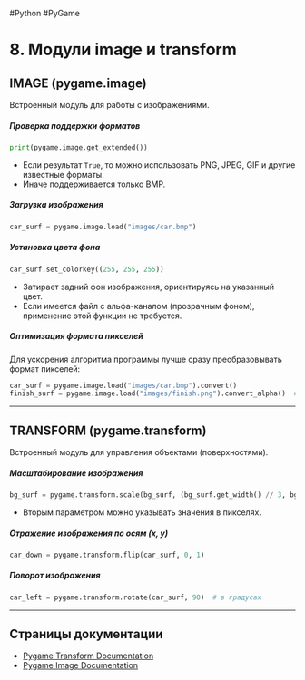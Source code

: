 #Python #PyGame

# 8. Модули image и transform

## IMAGE (pygame.image)

Встроенный модуль для работы с изображениями.

##### Проверка поддержки форматов
```python
print(pygame.image.get_extended())
```
- Если результат `True`, то можно использовать PNG, JPEG, GIF и другие известные форматы.
- Иначе поддерживается только BMP.

##### Загрузка изображения
```python
car_surf = pygame.image.load("images/car.bmp")
```

##### Установка цвета фона
```python
car_surf.set_colorkey((255, 255, 255))
```
- Затирает задний фон изображения, ориентируясь на указанный цвет.
- Если имеется файл с альфа-каналом (прозрачным фоном), применение этой функции не требуется.

##### Оптимизация формата пикселей
Для ускорения алгоритма программы лучше сразу преобразовывать формат пикселей:
```python
car_surf = pygame.image.load("images/car.bmp").convert()
finish_surf = pygame.image.load("images/finish.png").convert_alpha()  # для изображений с альфа-каналом
```

---

## TRANSFORM (pygame.transform)

Встроенный модуль для управления объектами (поверхностями).

##### Масштабирование изображения
```python
bg_surf = pygame.transform.scale(bg_surf, (bg_surf.get_width() // 3, bg_surf.get_height() // 3))
```
- Вторым параметром можно указывать значения в пикселях.

##### Отражение изображения по осям (x, y)
```python
car_down = pygame.transform.flip(car_surf, 0, 1)
```

##### Поворот изображения
```python
car_left = pygame.transform.rotate(car_surf, 90)  # в градусах
```

---

## Страницы документации
- [Pygame Transform Documentation](https://www.pygame.org/docs/ref/transform.html)
- [Pygame Image Documentation](https://www.pygame.org/docs/ref/image.html)
